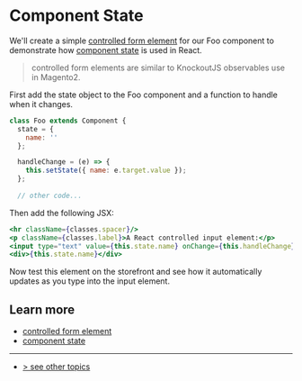 # Component State 

We'll create a simple [controlled form element][] for our Foo component to demonstrate how [component state][] is used in React.    

> controlled form elements are similar to KnockoutJS observables use in Magento2.

First add the state object to the Foo component and a function to handle when it changes.

```javascript
class Foo extends Component {
  state = {
    name: ''
  };

  handleChange = (e) => {
    this.setState({ name: e.target.value });
  };
    
  // other code...
```

Then add the following JSX:

```jsx
<hr className={classes.spacer}/>
<p className={classes.label}>A React controlled input element:</p>
<input type="text" value={this.state.name} onChange={this.handleChange}/>
<div>{this.state.name}</div>
```

Now test this element on the storefront and see how it automatically updates as you type into the input element.

## Learn more

-   [controlled form element][]
-   [component state][]

---
- [> see other topics](../../README.md#topics)

[controlled form element]: https://reactjs.org/docs/forms.html#controlled-components
[component state]: https://reactjs.org/docs/faq-state.html

